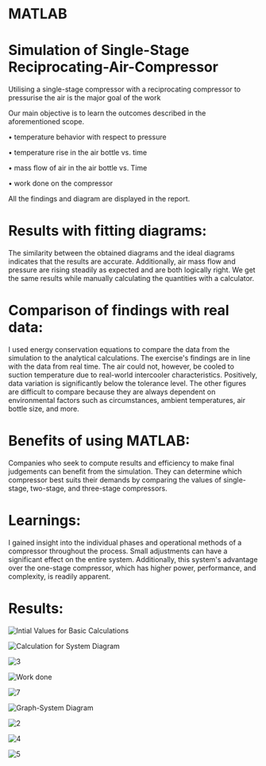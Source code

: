 # MATLAB

# Simulation of Single-Stage Reciprocating-Air-Compressor

Utilising a single-stage compressor with a reciprocating compressor to pressurise the air is the major goal of the work

Our main objective is to learn the outcomes described in the aforementioned scope.

• temperature behavior with respect to pressure

• temperature rise in the air bottle vs. time

• mass flow of air in the air bottle vs. Time

• work done on the compressor

All the findings and diagram are displayed in the report.

# Results with fitting diagrams:

The similarity between the obtained diagrams and the ideal diagrams indicates that the results are accurate. Additionally, air mass flow and pressure are rising steadily as expected and are both logically right. We get the same results while manually calculating the quantities with a calculator.

# Comparison of findings with real data:

I used energy conservation equations to compare the data from the simulation to the analytical calculations. The exercise's findings are in line with the data from real time.
The air could not, however, be cooled to suction temperature due to real-world intercooler characteristics. Positively, data variation is significantly below the tolerance level.
The other figures are difficult to compare because they are always dependent on environmental factors such as circumstances, ambient temperatures, air bottle size, and more.

# Benefits of using MATLAB:

Companies who seek to compute results and efficiency to make final judgements can benefit from the simulation. They can determine which compressor best suits their demands by comparing the values of single-stage, two-stage, and three-stage compressors.

# Learnings:

I gained insight into the individual phases and operational methods of a compressor throughout the process. Small adjustments can have a significant effect on the entire system. Additionally, this system's advantage over the one-stage compressor, which has higher power, performance, and complexity, is readily apparent.

# Results:

![Intial Values for Basic Calculations](https://github.com/WizardAmit/MATLAB/assets/150200139/1edb7a40-4c8f-4622-9fe0-71cfd3982a04)

![Calculation for System Diagram](https://github.com/WizardAmit/MATLAB/assets/150200139/ec809ce0-6295-42bc-b2b6-782978120358)

![3](https://github.com/WizardAmit/MATLAB/assets/150200139/f75df4c3-ee37-4bf4-9901-5adba8eec05c)

![Work done](https://github.com/WizardAmit/MATLAB/assets/150200139/d55b235d-05af-448a-b500-de85d5ce676b)

![7](https://github.com/WizardAmit/MATLAB/assets/150200139/d9214300-75ee-450a-b4dc-8cf15368bb97)

![Graph-System Diagram](https://github.com/WizardAmit/MATLAB/assets/150200139/c1dae400-80b8-4642-929f-7cb6799b9fed)

![2](https://github.com/WizardAmit/MATLAB/assets/150200139/07eca60c-0e4f-4443-b4e2-ad7718af850f)

![4](https://github.com/WizardAmit/MATLAB/assets/150200139/c08ff0d3-d6be-42a4-87a5-6effd97e0abe)

![5](https://github.com/WizardAmit/MATLAB/assets/150200139/603dfaf8-e0d1-4651-8eb7-28e4be30c2ee)



























